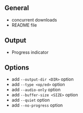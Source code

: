 ## General
- concurrent downloads
- README file

## Output
- Progress indicator

## Options
- add `--output-dir <DIR>` option
- add `--type <op/ed>` option
- add `--audio-only` option
- add `--buffer-size <SIZE>` option
- add `--quiet` option
- add `--no-progress` option
